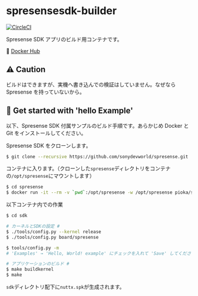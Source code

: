 # spresensesdk-builder

[![CircleCI](https://circleci.com/gh/pioka/spresensesdk-builder.svg?style=shield)](https://circleci.com/gh/pioka/spresensesdk-builder)

Spresense SDK アプリのビルド用コンテナです。

:whale: [Docker Hub](https://hub.docker.com/r/pioka/spresensesdk-builder)

## :warning: Caution
ビルドはできますが、実機へ書き込んでの検証はしていません。なぜなら Spresense を持っていないから。

## :rocket: Get started with 'hello Example'
以下、Spresense SDK 付属サンプルのビルド手順です。あらかじめ Docker と Git をインストールしてください。

Spresense SDK をクローンします。

```sh
$ git clone --recursive https://github.com/sonydevworld/spresense.git
```

コンテナに入ります。（クローンした`spresense`ディレクトリをコンテナの`/opt/spresense`にマウントします）

```sh
$ cd spresense
$ docker run -it --rm -v `pwd`:/opt/spresense -w /opt/spresense pioka/spresensesdk-builder:latest bash
```

以下コンテナ内での作業

```sh
$ cd sdk

# カーネルとSDKの設定 #
$ ./tools/config.py --kernel release
$ ./tools/config.py board/spresense

$ tools/config.py -m
# 'Examples' → 'Hello, World! example' にチェックを入れて 'Save' してください #

# アプリケーションのビルド #
$ make buildkernel
$ make
```
`sdk`ディレクトリ配下に`nuttx.spk`が生成されます。
